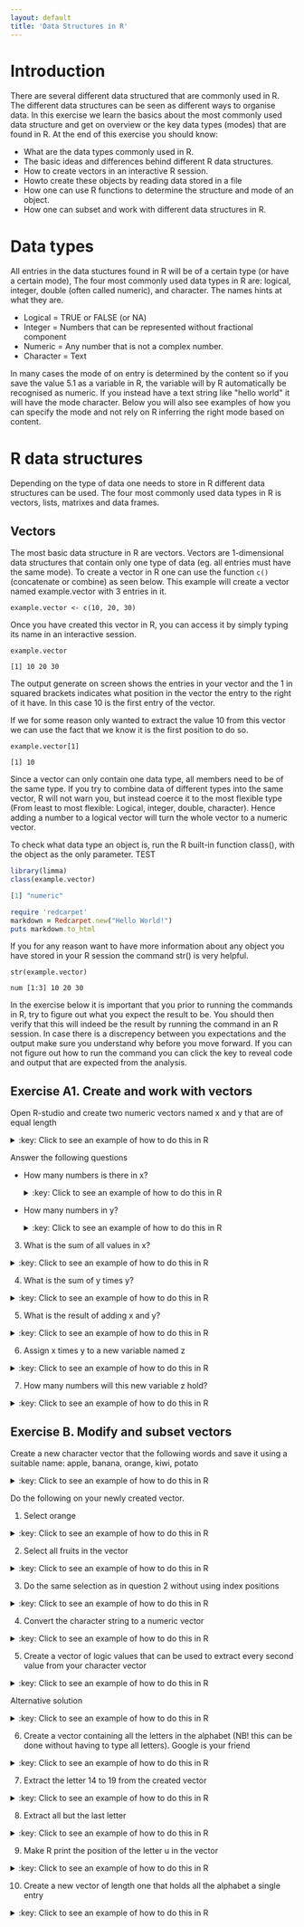 ```yaml
---
layout: default
title: 'Data Structures in R'
---
```


# Introduction<a id="orgheadline1"></a>

There are several different data structured that are commonly used in
R. The different data structures can be seen as different ways to
organise data. In this exercise we learn the basics about the most
commonly used data structure and get on overview or the key data types
(modes) that are found in R. At the end of this exercise you should
know:

-   What are the data types commonly used in R.
-   The basic ideas and differences behind different R data structures.
-   How to create vectors in an interactive R session.
-   Howto create these objects by reading data stored in a file
-   How one can use R functions to determine the structure and mode of an object.
-   How one can subset and work with different data structures in R.

# Data types<a id="orgheadline2"></a>

All entries in the data stuctures found in R will be of a certain type
(or have a certain mode), The four most commonly used data types in R
are: logical, integer, double (often called numeric), and
character. The names hints at what they are.

-   Logical = TRUE or FALSE (or NA)
-   Integer = Numbers that can be represented without fractional component
-   Numeric = Any number that is not a complex number.
-   Character = Text

In many cases the mode of on entry is determined by the content so if
you save the value 5.1 as a variable in R, the variable will by R
automatically be recognised as numeric. If you instead have a text
string like "hello world" it will have the mode character. Below you
will also see examples of how you can specify the mode and not rely on
R inferring the right mode based on content.

# R data structures<a id="orgheadline6"></a>

Depending on the type of data one needs to store in R different data
structures can be used. The four most commonly used data types in R is
vectors, lists, matrixes and data frames.

## Vectors<a id="orgheadline3"></a>

The most basic data structure in R are vectors. Vectors are
1-dimensional data structures that contain only one type of data
(eg. all entries must have the same mode). To create a vector in R one
can use the function `c()` (concatenate or
combine) as seen below. This example will create a vector named
example.vector with 3 entries in it.

    example.vector <- c(10, 20, 30)

Once you have created this vector in R, you can access it by simply
typing its name in an interactive session.

    example.vector

    [1] 10 20 30

The output generate on screen shows the entries in your vector and the
1 in squared brackets indicates what position in the vector the entry
to the right of it have. In this case 10 is the first entry of the vector.

If we for some reason only wanted to extract the value 10 from this
vector we can use the fact that we know it is the first position to do
so. 

    example.vector[1]

    [1] 10

Since a vector can only contain one data type, all members need to be
of the same type. If you try to combine data of different types into
the same vector, R will not warn you, but instead coerce it to the
most flexible type (From least to most flexible: Logical, integer,
double, character). Hence adding a number to a logical vector
will turn the whole vector to a numeric vector.

To check what data type an object is, run the R built-in function
class(), with the object as the only parameter.
TEST

```r
library(limma)
class(example.vector)

[1] "numeric"
```

```ruby
require 'redcarpet'
markdown = Redcarpet.new("Hello World!")
puts markdown.to_html
```

If you for any reason want to have more information about any object
you have stored in your R session the command str() is very helpful. 

    str(example.vector)

    num [1:3] 10 20 30

In the exercise below it is important that you prior to running the
commands in R, try to figure out what you expect the result to be. You
should then verify that this will indeed be the result by running the
command in an R session. In case there is a discrepency between you
expectations and the output make sure you understand why before you
move forward. If you can not figure out how to run the command you can
click the key to reveal code and output that are expected from the
analysis.

## Exercise A1. Create and work with vectors<a id="orgheadline4"></a>

Open R-studio and create two numeric vectors named x and y that are of equal length

<details>
<summary>:key: Click to see an example of how to do this in R</summary>
{% highlight R %}
x <- c(2, 4 ,7)
y <- c(1, 5, 11)
{% endhighlight %} 
</details>


Answer the following questions

- How many numbers is there in x?
  <details>
  <summary>:key: Click to see an example of how to do this in R</summary>
  {% highlight R %}
  length(x)
  
  [1] 3
  {% endhighlight %} 
  </details>  

- How many numbers in y?
  <details>
  <summary>:key: Click to see an example of how to do this in R</summary>
  {% highlight R %}
  length(y)
  
  [1] 3
  {% endhighlight %} 
  </details>  

3.  What is the sum of all values in x?
<details>
<summary>:key: Click to see an example of how to do this in R</summary>
{% highlight R %}
sum(x)

[1] 13
{% endhighlight %} 
</details>  

4.  What is the sum of y times y?
<details>
<summary>:key: Click to see an example of how to do this in R</summary>
{% highlight R %}
sum(y*y)

[1] 147
{% endhighlight %} 
</details>

5.  What is the result of adding x and y?
<details>
<summary>:key: Click to see an example of how to do this in R</summary>
{% highlight R %}
x + y

[1]  3  9 18
{% endhighlight %} 
</details>

6.  Assign x times y to a new variable named z
<details>
<summary>:key: Click to see an example of how to do this in R</summary>
{% highlight R %}
z <- x * y
{% endhighlight %} 
</details>

7.  How many numbers will this new variable z hold?
<details>
<summary>:key: Click to see an example of how to do this in R</summary>
{% highlight R %}
length(z)

[1] 3
{% endhighlight %} 
</details>

## Exercise B. Modify and subset vectors<a id="orgheadline5"></a>

Create a new character vector that the following words and save it using a suitable name:
apple, banana, orange, kiwi, potato

<details>
<summary>:key: Click to see an example of how to do this in R</summary>
{% highlight R %}
veggies <- c("apple", "banana", "orange", "kiwi", "potato")
{% endhighlight %} 
</details>

Do the following on your newly created vector.

1.  Select orange
<details>
<summary>:key: Click to see an example of how to do this in R</summary>
{% highlight R %}
veggies[3]
{% endhighlight %} 
</details>

2.  Select all fruits in the vector
<details>
<summary>:key: Click to see an example of how to do this in R</summary>
{% highlight R %}
veggies[-5]
veggies[1:4]
{% endhighlight %} 
</details>

3.  Do the same selection as in question 2 without using index positions
<details>
<summary>:key: Click to see an example of how to do this in R</summary>
{% highlight R %}
veggies[veggies!="potato"]
{% endhighlight %} 
</details>

4.  Convert the character string to a numeric vector
<details>
<summary>:key: Click to see an example of how to do this in R</summary>
{% highlight R %}
as.numeric(veggies)
{% endhighlight %} 
</details>

5.  Create a vector of logic values that can be used to extract every second value from your character vector
<details>
<summary>:key: Click to see an example of how to do this in R</summary>
{% highlight R %}
selection <- c(FALSE, TRUE, FALSE, TRUE, FALSE)
veggies[selection]
{% endhighlight %} 
</details>

Alternative solution
<details>
<summary>:key: Click to see an example of how to do this in R</summary>
{% highlight R %}
selection2 <- c(FALSE, TRUE)
veggies[selection2]
{% endhighlight %} 
</details>

6.  Create a vector containing all the letters in the alphabet (NB! this
    can be done without having to type all letters). Google is your friend
<details>
<summary>:key: Click to see an example of how to do this in R</summary>
{% highlight R %}
letters

[1] "a" "b" "c" "d" "e" "f" "g" "h" "i" "j" "k" "l" "m" "n" "o" "p" "q" "r" "s"
[20] "t" "u" "v" "w" "x" "y" "z"
{% endhighlight %} 
</details>

7.  Extract the letter 14 to 19 from the created vector
<details>
<summary>:key: Click to see an example of how to do this in R</summary>
{% highlight R %}
letters[14:19]

[1] "n" "o" "p" "q" "r" "s"
{% endhighlight %} 
</details>

8.  Extract all but the last letter
<details>
<summary>:key: Click to see an example of how to do this in R</summary>
{% highlight R %}
letters[1:length(letters)-1]
letters[-length(letters)]
[1] "a" "b" "c" "d" "e" "f" "g" "h" "i" "j" "k" "l" "m" "n" "o" "p" "q" "r" "s"
[20] "t" "u" "v" "w" "x" "y"
         
[1] "a" "b" "c" "d" "e" "f" "g" "h" "i" "j" "k" "l" "m" "n" "o" "p" "q" "r" "s"
[20] "t" "u" "v" "w" "x" "y"
{% endhighlight %} 
</details>

9.  Make R print the position of the letter u in the vector
<details>
<summary>:key: Click to see an example of how to do this in R</summary>
{% highlight R %}
match("u", test)
{% endhighlight %} 
</details>

10. Create a new vector of length one that holds all the alphabet a single entry
<details>
<summary>:key: Click to see an example of how to do this in R</summary>
{% highlight R %}  
paste(letters, sep = "", collapse = "")
{% endhighlight %} 
</details>
